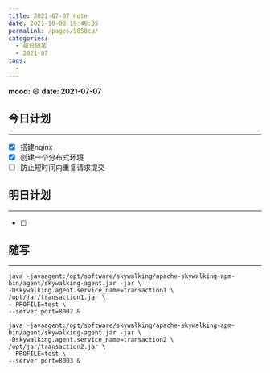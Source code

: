```yaml
---
title: 2021-07-07_note
date: 2021-10-08 19:46:05
permalink: /pages/9858ca/
categories:
  - 每日随笔
  - 2021-07
tags:
  - 
---
```

**mood:** :smile:  																		**date: 2021-07-07**  
## 今日计划  
------
- [x]  搭建nginx
- [x]  创建一个分布式环境
- [ ]  防止短时间内重复请求提交
## 明日计划  
------
- [ ]  
## 随写 
------

```
java -javaagent:/opt/software/skywalking/apache-skywalking-apm-bin/agent/skywalking-agent.jar -jar \
-Dskywalking.agent.service_name=transaction1 \
/opt/jar/transaction1.jar \
--PROFILE=test \
--server.port=8002 &

java -javaagent:/opt/software/skywalking/apache-skywalking-apm-bin/agent/skywalking-agent.jar -jar \
-Dskywalking.agent.service_name=transaction2 \
/opt/jar/transaction2.jar \
--PROFILE=test \
--server.port=8003 &
```

